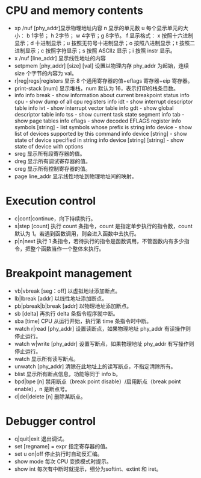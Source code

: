 # CPU and memory contents

- xp /nuf \[phy_addr\]显示物理地址内容
 n 显示的单元数
 u 每个显示单元的大小： b 1字节； h 2字节； w 4字节；g 8字节。
 f 显示格式： x 按照十六进制显示；d 十进制显示；u 按照无符号十进制显示；o 按照八进制显示；t 按照二进制显示；c 按照字符显示；s 按照 ASCIIz 显示；i 按照 instr 显示。
- x /nuf \[line_addr\] 显示线性地址的内容
- setpmem \[phy_addr\] \[size\] \[val\] 设置以物理内存 phy_addr 为起始，连续 size 个字节的内容为 val。
- r|reg|regs|registers 显示 8 个通用寄存器的值+eflags 寄存器+eip 寄存器。
- print-stack \[num\] 显示堆栈，num 默认为 16，表示打印的栈条目数。
- info
 info break - show information about current breakpoint status
 info cpu - show dump of all cpu registers
 info idt - show interrupt descriptor table
 info ivt - show interrupt vector table
 info gdt - show global descriptor table
 info tss - show current task state segment
 info tab - show page tables
 info eflags - show decoded EFLAGS register
 info symbols \[string\] - list symbols whose prefix is string
 info device - show list of devices supported by this command
 info device \[string\] - show state of device specified in string
 info device \[string\] \[string\] - show state of device with options
- sreg 显示所有段寄存器的值。
- dreg 显示所有调试寄存器的值。
- creg 显示所有控制寄存器的值。
- page line_addr 显示线性地址到物理地址间的映射。

# Execution control

- c|cont|continue，向下持续执行。
- s|step \[count\] 执行 count 条指令，count 是指定单步执行的指令数，count 默认为 1。若遇到函数调用，则会进入函数中去执行。
- p|n|next 执行 1 条指令，若待执行的指令是函数调用，不管函数内有多少指令，把整个函数当作一个整体来执行。

# Breakpoint management

- vb|vbreak \[seg：off\] 以虚拟地址添加断点。
- lb|lbreak \[addr\] 以线性地址添加断点。
- pb|pbreak|b|break \[addr\] 以物理地址添加断点。
- sb \[delta\] 再执行 delta 条指令程序就中断。
- sba \[time\] CPU 从运行开始，执行第 time 条指令时中断。
- watch r|read \[phy_addr\] 设置读断点，如果物理地址 phy_addr 有读操作则停止运行。
- watch w|write \[phy_addr\] 设置写断点，如果物理地址 phy_addr 有写操作则停止运行。
- watch 显示所有读写断点。  
- unwatch \[phy_addr\] 清除在此地址上的读写断点，不指定清除所有。
- blist 显示所有断点信息，功能等同于 info b。
- bpd|bpe \[n\] 禁用断点（break point disable）/启用断点（break point enable），n 是断点号。
- d|del|delete \[n\] 删除某断点。

# Debugger control

- q|quit|exit 退出调试。
- set \[regname\] = expr 指定寄存器的值。
- set u on|off 停止执行时自动反汇编。
- show mode 每次 CPU 变换模式时提示。
- show int 每次有中断时就提示，细分为softint、extint 和 iret。
